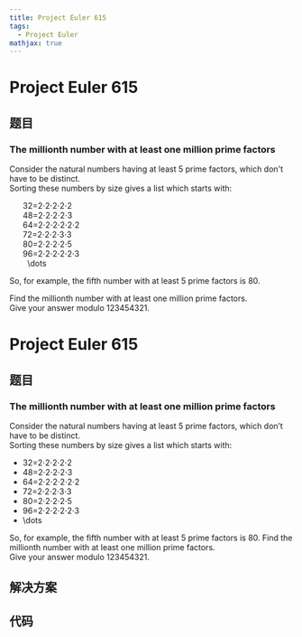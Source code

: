 ```yaml
---
title: Project Euler 615
tags:
  - Project Euler
mathjax: true
---
```

<escape><!-- more --></escape>
    
# Project Euler 615
## 题目
### The millionth number with at least one million prime factors


Consider the natural numbers having at least 5 prime factors, which don't have to be distinct.<br /> Sorting these numbers by size gives a list which starts with:

<ul style="list-style:none;"><li>32=2⋅2⋅2⋅2⋅2</li>
<li>48=2⋅2⋅2⋅2⋅3</li>
<li>64=2⋅2⋅2⋅2⋅2⋅2</li>
<li>72=2⋅2⋅2⋅3⋅3</li>
<li>80=2⋅2⋅2⋅2⋅5</li>
<li>96=2⋅2⋅2⋅2⋅2⋅3</li>
<li>   \dots</li></ul>
So, for example, the fifth number with at least 5 prime factors is 80.


Find the millionth number with at least one million prime factors.<br />  Give your answer modulo 123454321.



# Project Euler 615
## 题目
### The millionth number with at least one million prime factors

Consider the natural numbers having at least 5 prime factors, which don’t have to be distinct.<br>Sorting these numbers by size gives a list which starts with:
<ul>
<li>32=2⋅2⋅2⋅2⋅2</li>
<li>48=2⋅2⋅2⋅2⋅3</li>
<li>64=2⋅2⋅2⋅2⋅2⋅2</li>
<li>72=2⋅2⋅2⋅3⋅3</li>
<li>80=2⋅2⋅2⋅2⋅5</li>
<li>96=2⋅2⋅2⋅2⋅2⋅3</li>
<li>\dots</li>
</ul>
So, for example, the fifth number with at least 5 prime factors is 80.
Find the millionth number with at least one million prime factors.<br>Give your answer modulo 123454321.


## 解决方案


## 代码


